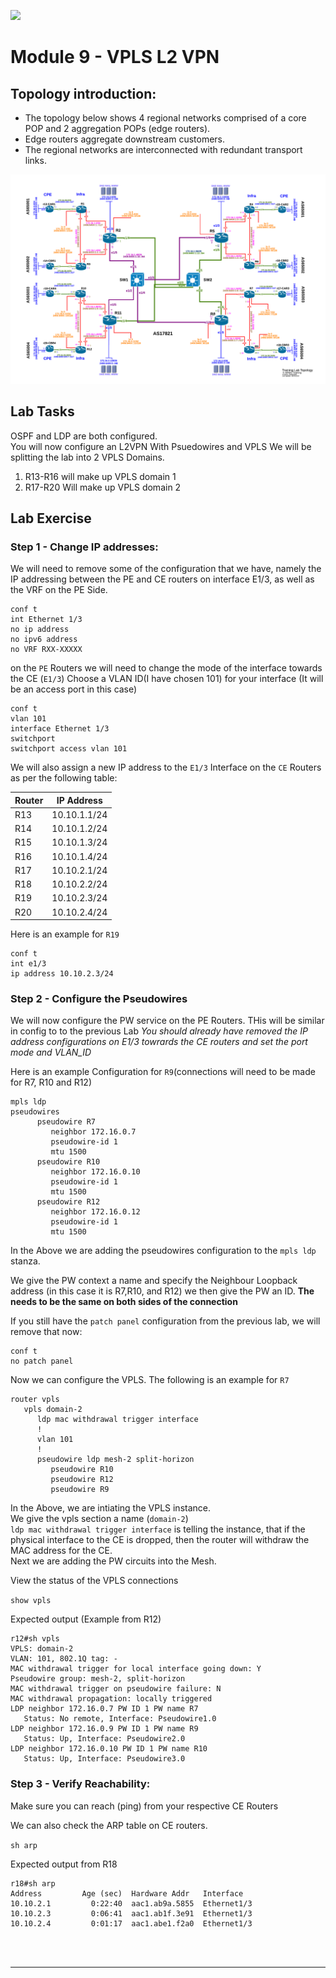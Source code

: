 ![](apnic_logo.png)

# Module 9 - VPLS L2 VPN
## Topology introduction:
-	The topology below shows 4 regional networks comprised of a core POP and 2 aggregation POPs (edge routers).
-	Edge routers aggregate downstream customers.
-	The regional networks are interconnected with redundant transport links.

![](LabTopology-MPLS-20240523.png)

<div style="page-break-after: always;"></div>

## Lab Tasks

OSPF and LDP are both configured.  
You will now configure an L2VPN With Psuedowires and VPLS
We will be splitting the lab into 2 VPLS Domains.



1. R13-R16 will make up VPLS domain 1
2. R17-R20 Will make up VPLS domain 2

<div style="page-break-after: always;"></div>

## Lab Exercise
### Step 1 - Change IP addresses:

We will need to remove some of the configuration that we have, namely the IP addressing between the PE and CE routers on interface E1/3, as well as the VRF on the PE Side.
```
conf t
int Ethernet 1/3
no ip address
no ipv6 address
no VRF RXX-XXXXX

```
on the `PE` Routers we will need to change the mode of the interface towards the CE (`E1/3`)
Choose a VLAN ID(I have chosen 101) for your interface (It will be an access port in this case)

```
conf t
vlan 101
interface Ethernet 1/3
switchport
switchport access vlan 101
```

We will also assign a new IP address to the `E1/3` Interface on the `CE` 
Routers as per the following table:


|   Router  |   IP Address    
|-----------|-----------------|
|   R13     |   10.10.1.1/24    |
|   R14     |   10.10.1.2/24    |
|   R15     |   10.10.1.3/24    |
|   R16     |   10.10.1.4/24    |
|   R17     |   10.10.2.1/24    |
|   R18     |   10.10.2.2/24   |
|   R19     |   10.10.2.3/24   |
|   R20     |   10.10.2.4/24   |

Here is an example for `R19`

```
conf t
int e1/3
ip address 10.10.2.3/24
```

### Step 2 - Configure the Pseudowires

We will now configure the PW service on the PE Routers.  THis will be similar in config to to the previous Lab
_You should already have removed the IP address configurations on E1/3 towrards the CE routers and set the port mode and VLAN_ID_



Here is an example Configuration for `R9`(connections will need to be made for R7, R10 and R12)

```
mpls ldp
pseudowires
      pseudowire R7
         neighbor 172.16.0.7
         pseudowire-id 1
         mtu 1500
      pseudowire R10
         neighbor 172.16.0.10
         pseudowire-id 1
         mtu 1500
      pseudowire R12
         neighbor 172.16.0.12
         pseudowire-id 1
         mtu 1500

```
In the Above we are adding the pseudowires configuration to the `mpls ldp` stanza.

We give the PW context a name and specify the Neighbour Loopback address (in this case it is R7,R10, and R12)
we then give the PW an ID.  **The needs to be the same on both sides of the connection**

If you still have the `patch panel` configuration from the previous lab, we will remove that now:

```
conf t
no patch panel
```

Now we can configure the VPLS.  The following is an example for `R7`

```
router vpls
   vpls domain-2
      ldp mac withdrawal trigger interface
      !
      vlan 101
      !
      pseudowire ldp mesh-2 split-horizon
         pseudowire R10
         pseudowire R12
         pseudowire R9
```

In the Above, we are intiating the VPLS instance.<BR>
We give the vpls section a name (`domain-2`)<BR>
`ldp mac withdrawal trigger interface` is telling the instance, that if the physical interface to the CE is dropped, then the router will withdraw the MAC address for the CE.<BR>
Next we are adding the PW circuits into the Mesh.

View the status of the VPLS connections

`show vpls`

Expected output (Example from R12)
```
r12#sh vpls
VPLS: domain-2
VLAN: 101, 802.1Q tag: -
MAC withdrawal trigger for local interface going down: Y
Pseudowire group: mesh-2, split-horizon
MAC withdrawal trigger on pseudowire failure: N
MAC withdrawal propagation: locally triggered
LDP neighbor 172.16.0.7 PW ID 1 PW name R7
   Status: No remote, Interface: Pseudowire1.0
LDP neighbor 172.16.0.9 PW ID 1 PW name R9
   Status: Up, Interface: Pseudowire2.0
LDP neighbor 172.16.0.10 PW ID 1 PW name R10
   Status: Up, Interface: Pseudowire3.0
```




### Step 3 - Verify Reachability:

Make sure you can reach (ping) from your respective CE Routers

We can also check the ARP table on CE routers.

`sh arp`

Expected output from R18

```
r18#sh arp
Address         Age (sec)  Hardware Addr   Interface
10.10.2.1         0:22:40  aac1.ab9a.5855  Ethernet1/3
10.10.2.3         0:06:41  aac1.ab1f.3e91  Ethernet1/3
10.10.2.4         0:01:17  aac1.abe1.f2a0  Ethernet1/3
```

<BR><BR>

***
